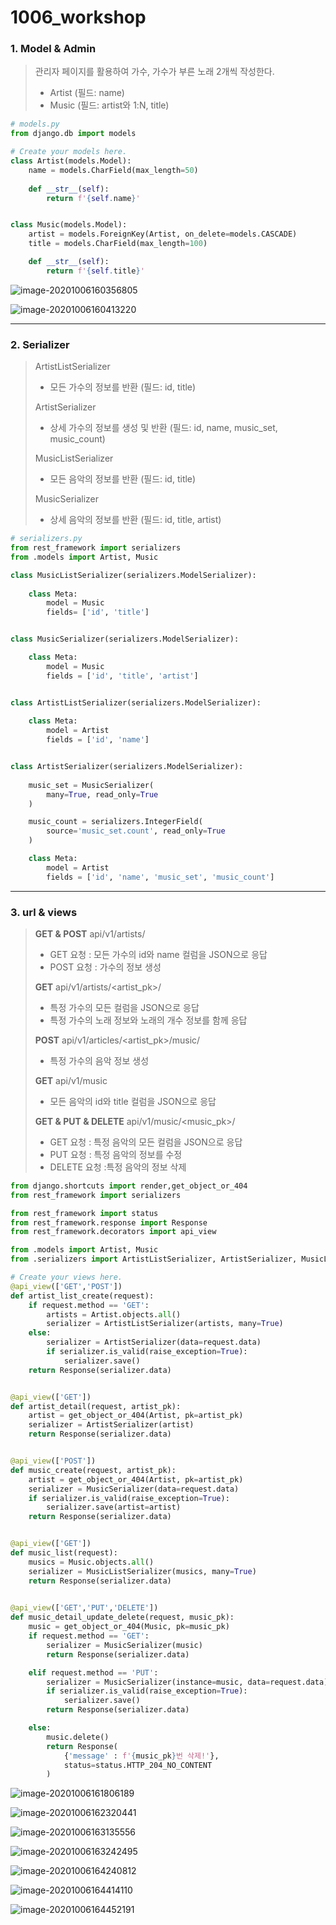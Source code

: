 # 1006_workshop

### 1. Model & Admin

> 관리자 페이지를 활용하여 가수, 가수가 부른 노래 2개씩 작성한다.
>
> - Artist (필드: name)
> - Music (필드: artist와 1:N, title)

```python
# models.py
from django.db import models

# Create your models here.
class Artist(models.Model):
    name = models.CharField(max_length=50)
    
    def __str__(self):
        return f'{self.name}'


class Music(models.Model):
    artist = models.ForeignKey(Artist, on_delete=models.CASCADE)
    title = models.CharField(max_length=100)

    def __str__(self):
        return f'{self.title}'
```

![image-20201006160356805](1006_workshop.assets/image-20201006160356805.png)

![image-20201006160413220](1006_workshop.assets/image-20201006160413220.png)

---

### 2. Serializer

> ArtistListSerializer
>
> - 모든 가수의 정보를 반환 (필드: id, title)
>
> ArtistSerializer
>
> - 상세 가수의 정보를 생성 및 반환 (필드: id, name, music_set, music_count)
>
> MusicListSerializer
>
> - 모든 음악의 정보를 반환 (필드: id, title)
>
> MusicSerializer
>
> - 상세 음악의 정보를 반환 (필드: id, title, artist)

```python
# serializers.py
from rest_framework import serializers
from .models import Artist, Music

class MusicListSerializer(serializers.ModelSerializer):
    
    class Meta:
        model = Music
        fields= ['id', 'title']


class MusicSerializer(serializers.ModelSerializer):

    class Meta:
        model = Music
        fields = ['id', 'title', 'artist']


class ArtistListSerializer(serializers.ModelSerializer):
    
    class Meta:
        model = Artist
        fields = ['id', 'name']


class ArtistSerializer(serializers.ModelSerializer):
    
    music_set = MusicSerializer(
        many=True, read_only=True
    )

    music_count = serializers.IntegerField(
        source='music_set.count', read_only=True
    )

    class Meta:
        model = Artist
        fields = ['id', 'name', 'music_set', 'music_count'] 
```

---

### 3. url & views

> **GET & POST** api/v1/artists/
>
> - GET 요청 : 모든 가수의 id와 name 컬럼을 JSON으로 응답
> - POST 요청 : 가수의 정보 생성
>
> **GET**  api/v1/artists/<artist_pk>/
>
> - 특정 가수의 모든 컬럼을 JSON으로 응답
> - 특정 가수의 노래 정보와 노래의 개수 정보를 함께 응답
>
> **POST** api/v1/articles/<artist_pk>/music/
>
> - 특정 가수의 음악 정보 생성
>
> **GET** api/v1/music
>
> - 모든 음악의 id와 title 컬럼을 JSON으로 응답
>
> **GET & PUT & DELETE** api/v1/music/<music_pk>/
>
> - GET 요청 : 특정 음악의 모든 컬럼을 JSON으로 응답
> - PUT 요청 : 특정 음악의 정보를 수정
> - DELETE 요청 :특정 음악의 정보 삭제

```python
from django.shortcuts import render,get_object_or_404
from rest_framework import serializers

from rest_framework import status
from rest_framework.response import Response
from rest_framework.decorators import api_view

from .models import Artist, Music
from .serializers import ArtistListSerializer, ArtistSerializer, MusicListSerializer, MusicSerializer

# Create your views here.
@api_view(['GET','POST'])
def artist_list_create(request):
    if request.method == 'GET':
        artists = Artist.objects.all()
        serializer = ArtistListSerializer(artists, many=True)
    else:
        serializer = ArtistSerializer(data=request.data)
        if serializer.is_valid(raise_exception=True):
            serializer.save()
    return Response(serializer.data)


@api_view(['GET'])
def artist_detail(request, artist_pk):
    artist = get_object_or_404(Artist, pk=artist_pk)
    serializer = ArtistSerializer(artist)
    return Response(serializer.data)


@api_view(['POST'])
def music_create(request, artist_pk):
    artist = get_object_or_404(Artist, pk=artist_pk)
    serializer = MusicSerializer(data=request.data)
    if serializer.is_valid(raise_exception=True):
        serializer.save(artist=artist)
    return Response(serializer.data)


@api_view(['GET'])
def music_list(request):
    musics = Music.objects.all()
    serializer = MusicListSerializer(musics, many=True)
    return Response(serializer.data)
        

@api_view(['GET','PUT','DELETE'])
def music_detail_update_delete(request, music_pk):
    music = get_object_or_404(Music, pk=music_pk)
    if request.method == 'GET':
        serializer = MusicSerializer(music)
        return Response(serializer.data)

    elif request.method == 'PUT':
        serializer = MusicSerializer(instance=music, data=request.data)
        if serializer.is_valid(raise_exception=True):
            serializer.save()
        return Response(serializer.data)

    else:
        music.delete()
        return Response(
            {'message' : f'{music_pk}번 삭제!'},
            status=status.HTTP_204_NO_CONTENT
        )
```

![image-20201006161806189](1006_workshop.assets/image-20201006161806189.png)

![image-20201006162320441](1006_workshop.assets/image-20201006162320441.png)

![image-20201006163135556](1006_workshop.assets/image-20201006163135556.png)

![image-20201006163242495](1006_workshop.assets/image-20201006163242495.png)

![image-20201006164240812](1006_workshop.assets/image-20201006164240812.png)

![image-20201006164414110](1006_workshop.assets/image-20201006164414110.png)

![image-20201006164452191](1006_workshop.assets/image-20201006164452191.png)